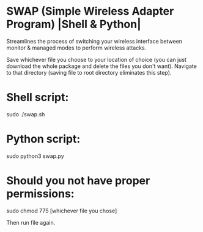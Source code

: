 # SWAP (Simple Wireless Adapter Program) |Shell & Python|
Streamlines the process of switching your wireless interface between monitor &amp; managed modes to perform wireless attacks.

Save whichever file you choose to your location of choice (you can just download the whole package and delete the files you don't want). Navigate to that directory (saving file to root directory eliminates this step).

# Shell script:
sudo ./swap.sh

# Python script:
sudo python3 swap.py

# Should you not have proper permissions:
sudo chmod 775 [whichever file you chose]  
  
Then run file again.
